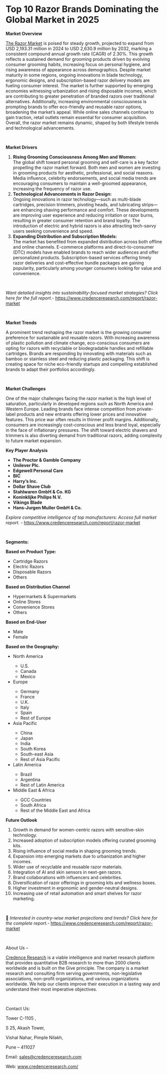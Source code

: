 # Top 10 Razor Brands Dominating the Global Market in 2025


<p><strong>Market Overview</strong></p>
<p><a href="https://www.credenceresearch.com/report/razor-market">The Razor Market</a> is poised for steady growth, projected to expand from USD 2,193.31 million in 2024 to USD 2,630.9 million by 2032, marking a consistent compound annual growth rate (CAGR) of 2.30%. This growth reflects a sustained demand for grooming products driven by evolving consumer grooming habits, increasing focus on personal hygiene, and rising awareness of appearance across demographics. Despite market maturity in some regions, ongoing innovations in blade technology, ergonomic designs, and subscription-based razor delivery models are fueling consumer interest. The market is further supported by emerging economies witnessing urbanization and rising disposable incomes, which are contributing to greater penetration of branded razors over traditional alternatives. Additionally, increasing environmental consciousness is prompting brands to offer eco-friendly and reusable razor options, broadening the market&rsquo;s appeal. While online sales channels continue to gain traction, retail outlets remain essential for consumer acquisition. Overall, the razor market remains dynamic, shaped by both lifestyle trends and technological advancements.</p>
<p><strong>&nbsp;</strong></p>
<p><strong>Market Drivers</strong></p>
<ol>
<li><strong> Rising Grooming Consciousness Among Men and Women:</strong><br data-start="1274" data-end="1277" /> The global shift toward personal grooming and self-care is a key factor propelling the razor market forward. Both men and women are investing in grooming products for aesthetic, professional, and social reasons. Media influence, celebrity endorsements, and social media trends are encouraging consumers to maintain a well-groomed appearance, increasing the frequency of razor use.</li>
<li data-start="1659" data-end="2151"><strong data-start="1659" data-end="1709"> Technological Advancements in Razor Design:</strong><br data-start="1709" data-end="1712" /> Ongoing innovations in razor technology&mdash;such as multi-blade cartridges, precision trimmers, pivoting heads, and lubricating strips&mdash;are enhancing shaving performance and comfort. These developments are improving user experience and reducing irritation or razor burns, resulting in greater consumer retention and brand loyalty. The introduction of electric and hybrid razors is also attracting tech-savvy users seeking convenience and speed.</li>
<li data-start="2153" data-end="2629"><strong data-start="2153" data-end="2207"> Expanding Distribution and Subscription Models:</strong><br data-start="2207" data-end="2210" /> The market has benefited from expanded distribution across both offline and online channels. E-commerce platforms and direct-to-consumer (DTC) models have enabled brands to reach wider audiences and offer personalized products. Subscription-based services offering timely razor deliveries and cost-effective bundle packages are gaining popularity, particularly among younger consumers looking for value and convenience.</li>
</ol>
<p><strong>&nbsp;</strong></p>
<p><em>Want detailed insights into sustainability-focused market strategies? Click here for the full report.- </em><a href="https://www.credenceresearch.com/report/razor-market">https://www.credenceresearch.com/report/razor-market</a></p>
<p>&nbsp;</p>
<p><strong>Market Trends</strong></p>
<p>A prominent trend reshaping the razor market is the growing consumer preference for sustainable and reusable razors. With increasing awareness of plastic pollution and climate change, eco-conscious consumers are opting for razors with recyclable or biodegradable handles and refillable cartridges. Brands are responding by innovating with materials such as bamboo or stainless steel and reducing plastic packaging. This shift is creating space for niche eco-friendly startups and compelling established brands to adapt their portfolios accordingly.</p>
<p><strong>&nbsp;</strong></p>
<p><strong>Market Challenges</strong></p>
<p>One of the major challenges facing the razor market is the high level of saturation, particularly in developed regions such as North America and Western Europe. Leading brands face intense competition from private-label products and new entrants offering lower prices and innovative features. This price war often results in thinner profit margins. Additionally, consumers are increasingly cost-conscious and less brand loyal, especially in the face of inflationary pressures. The shift toward electric shavers and trimmers is also diverting demand from traditional razors, adding complexity to future market expansion.</p>
<p><strong>Key Player Analysis</strong></p>
<ul>
<li><strong>The Proctor &amp; Gamble Company</strong></li>
<li><strong>Unilever Plc.</strong></li>
<li><strong>Edgewell Personal Care</strong></li>
<li><strong>BIC</strong></li>
<li><strong>Harry&rsquo;s Inc.</strong></li>
<li><strong>Dollar Shave Club</strong></li>
<li><strong>Stahlwaren GmbH &amp; Co. KG</strong></li>
<li><strong>Koninklijke Philips N.V.</strong></li>
<li><strong>Vikings Blade</strong></li>
<li><strong>Hans-Jurgen Muller GmbH &amp; Co.</strong></li>
</ul>
<p><em>Explore competitive intelligence of top manufacturers: Access full market report. - </em><a href="https://www.credenceresearch.com/report/razor-market">https://www.credenceresearch.com/report/razor-market</a></p>
<p>&nbsp;</p>
<p><strong>Segments:</strong></p>
<p><strong>Based on&nbsp;Product Type:</strong></p>
<ul>
<li>Cartridge Razors</li>
<li>Electric Razors</li>
<li>Disposable Razors</li>
<li>Others</li>
</ul>
<p><strong>Based on Distribution Channel</strong></p>
<ul>
<li>Hypermarkets &amp; Supermarkets</li>
<li>Online Stores</li>
<li>Convenience Stores</li>
<li>Others</li>
</ul>
<p><strong>Based on End-User</strong></p>
<ul>
<li>Male</li>
<li>Female</li>
</ul>
<p><strong>Based on the Geography:</strong></p>
<ul>
<li>North America</li>
<ul>
<li>U.S.</li>
<li>Canada</li>
<li>Mexico</li>
</ul>
<li>Europe</li>
<ul>
<li>Germany</li>
<li>France</li>
<li>U.K.</li>
<li>Italy</li>
<li>Spain</li>
<li>Rest of Europe</li>
</ul>
<li>Asia Pacific</li>
<ul>
<li>China</li>
<li>Japan</li>
<li>India</li>
<li>South Korea</li>
<li>South-east Asia</li>
<li>Rest of Asia Pacific</li>
</ul>
<li>Latin America</li>
<ul>
<li>Brazil</li>
<li>Argentina</li>
<li>Rest of Latin America</li>
</ul>
<li>Middle East &amp; Africa</li>
<ul>
<li>GCC Countries</li>
<li>South Africa</li>
<li>Rest of the Middle East and Africa</li>
</ul>
</ul>
<p><strong>Future Outlook</strong></p>
<ol>
<li>Growth in demand for women-centric razors with sensitive-skin technology.</li>
<li data-start="4065" data-end="4140">Increased adoption of subscription models offering curated grooming kits.</li>
<li data-start="4144" data-end="4206">Rising influence of social media in shaping grooming trends.</li>
<li data-start="4210" data-end="4283">Expansion into emerging markets due to urbanization and higher incomes.</li>
<li data-start="4287" data-end="4342">Wider use of recyclable and reusable razor materials.</li>
<li data-start="4346" data-end="4402">Integration of AI and skin sensors in next-gen razors.</li>
<li data-start="4406" data-end="4462">Brand collaborations with influencers and celebrities.</li>
<li data-start="4466" data-end="4539">Diversification of razor offerings in grooming kits and wellness boxes.</li>
<li data-start="4543" data-end="4603">Higher investment in ergonomic and gender-neutral designs.</li>
<li data-start="4608" data-end="4682">Increasing use of retail automation and smart shelves for razor marketing.</li>
</ol>
<p>&nbsp;</p>
<p>📌 <em>Interested in country-wise market projections and trends? Click here for the complete report.- </em><a href="https://www.credenceresearch.com/report/razor-market">https://www.credenceresearch.com/report/razor-market</a></p>
<p>&nbsp;</p>
<p>About Us &ndash;</p>
<p><a href="https://www.credenceresearch.com/">Credence Research</a> is a viable intelligence and market research platform that provides quantitative B2B research to more than 2000 clients worldwide and is built on the Give principle. The company is a market research and consulting firm serving governments, non-legislative associations, non-profit organizations, and various organizations worldwide. We help our clients improve their execution in a lasting way and understand their most imperative objectives.</p>
<p>&nbsp;</p>
<p>Contact Us:</p>
<p>Tower C-1105 ,</p>
<p>S 25, Akash Tower,</p>
<p>Vishal Nahar, Pimple Nilakh,</p>
<p>Pune &ndash; 411027</p>
<p>Email: <a href="mailto:sales@credenceresearch.com">sales@credenceresearch.com</a></p>
<p>Web: <a href="http://www.credenceresearch.com/">www.credenceresearch.com/</a></p>
